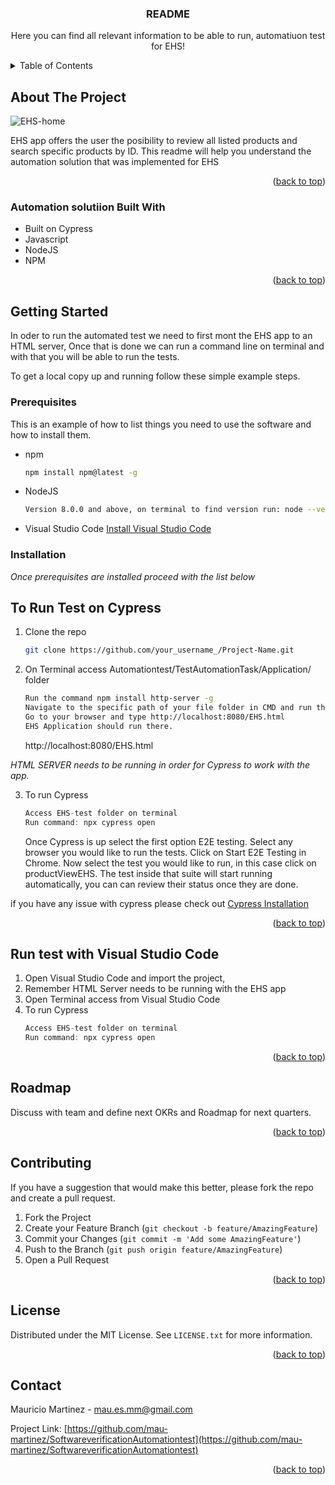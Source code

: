 

  <h3 align="center">README</h3>

  <p align="center">
    Here you can find all relevant information to be able to run, automatiuon test for EHS!
</div>



<!-- TABLE OF CONTENTS -->
<details>
  <summary>Table of Contents</summary>
  <ol>
    <li>
      <a href="#about-the-project">About The Project</a>
      <ul>
        <li><a href="#automation-solutiion-Built-With">Automation solutiion Built With</a></li>
      </ul>
    </li>
    <li>
      <a href="#getting-started">Getting Started</a>
      <ul>
        <li><a href="#prerequisites">Prerequisites</a></li>
        <li><a href="#installation">Installation</a></li>
      </ul>
    </li>
    <li><a href="#run-test-with-visual-studio">Run test with Visual Studio Code</a></li>
    <li><a href="#roadmap">Roadmap</a></li>
    <li><a href="#contributing">Contributing</a></li>
    <li><a href="#license">License</a></li>
    <li><a href="#contact">Contact</a></li>
  </ol>
</details>



<!-- ABOUT THE PROJECT -->
## About The Project

![EHS-home](https://user-images.githubusercontent.com/2090486/212425215-7499e1a4-99f5-4fe5-addc-d668ce8b9f9e.png)

EHS app offers the user the posibility to review all listed products and search specific products by ID.
This readme will help you understand the automation solution that was implemented for EHS


<p align="right">(<a href="#readme-top">back to top</a>)</p>



### Automation solutiion Built With

* Built on Cypress 
* Javascript 
* NodeJS
* NPM

<p align="right">(<a href="#readme-top">back to top</a>)</p>



<!-- GETTING STARTED -->
## Getting Started

In oder to run the automated test we need to first mont the EHS app to an HTML server, 
Once that is done we can run a command line on terminal and with that you will be able to run the tests.

To get a local copy up and running follow these simple example steps.

### Prerequisites

This is an example of how to list things you need to use the software and how to install them.
* npm
  ```sh
  npm install npm@latest -g
  ```
* NodeJS
  ```sh
  Version 8.0.0 and above, on terminal to find version run: node --version 
  ```
* Visual Studio Code 
  [Install Visual Studio Code](https://code.visualstudio.com/download) 



### Installation

_Once prerequisites are installed proceed with the list below_

## To Run Test on Cypress

1. Clone the repo
   ```sh
   git clone https://github.com/your_username_/Project-Name.git
   ```
2. On Terminal access Automationtest/TestAutomationTask/Application/ folder
   ```sh
   Run the command npm install http-server -g
   Navigate to the specific path of your file folder in CMD and run the command http-server
   Go to your browser and type http://localhost:8080/EHS.html  
   EHS Application should run there.

   ```
   http://localhost:8080/EHS.html 
   
_HTML SERVER needs to be running in order for Cypress to work with the app._

3. To run Cypress
   ```js
   Access EHS-test folder on terminal
   Run command: npx cypress open
   ```
   Once Cypress is up select the first option E2E testing.
   Select any browser you would like to run the tests.
   Click on Start E2E Testing in Chrome.
   Now select the test you would like to run, in this case click on productViewEHS.
   The test inside that suite will start running automatically, you can can review their status once they are done.

   
if you have any issue with cypress please check out [Cypress Installation](https://docs.cypress.io/guides/getting-started/installing-cypress)
<p align="right">(<a href="#readme-top">back to top</a>)</p>



<!-- RUN WITH VISUAL STUDIO -->
## Run test with Visual Studio Code 

1. Open Visual Studio Code and import the project,
2. Remember HTML Server needs to be running with the EHS app
3. Open Terminal access from Visual Studio Code
4. To run Cypress
   ```js
   Access EHS-test folder on terminal
   Run command: npx cypress open
   ```
 



<p align="right">(<a href="#readme-top">back to top</a>)</p>



<!-- ROADMAP -->
## Roadmap

Discuss with team and define next OKRs and Roadmap for next quarters.


<p align="right">(<a href="#readme-top">back to top</a>)</p>



<!-- CONTRIBUITING -->
## Contributing 

If you have a suggestion that would make this better, please fork the repo and create a pull request. 

1. Fork the Project
2. Create your Feature Branch (`git checkout -b feature/AmazingFeature`)
3. Commit your Changes (`git commit -m 'Add some AmazingFeature'`)
4. Push to the Branch (`git push origin feature/AmazingFeature`)
5. Open a Pull Request

<p align="right">(<a href="#readme-top">back to top</a>)</p>



<!-- LICENSE -->
## License

Distributed under the MIT License. See `LICENSE.txt` for more information.

<p align="right">(<a href="#readme-top">back to top</a>)</p>



<!-- CONTACT -->
## Contact

Mauricio Martinez - mau.es.mm@gmail.com

Project Link: [https://github.com/mau-martinez/SoftwareverificationAutomationtest](https://github.com/mau-martinez/SoftwareverificationAutomationtest)

<p align="right">(<a href="#readme-top">back to top</a>)</p>
